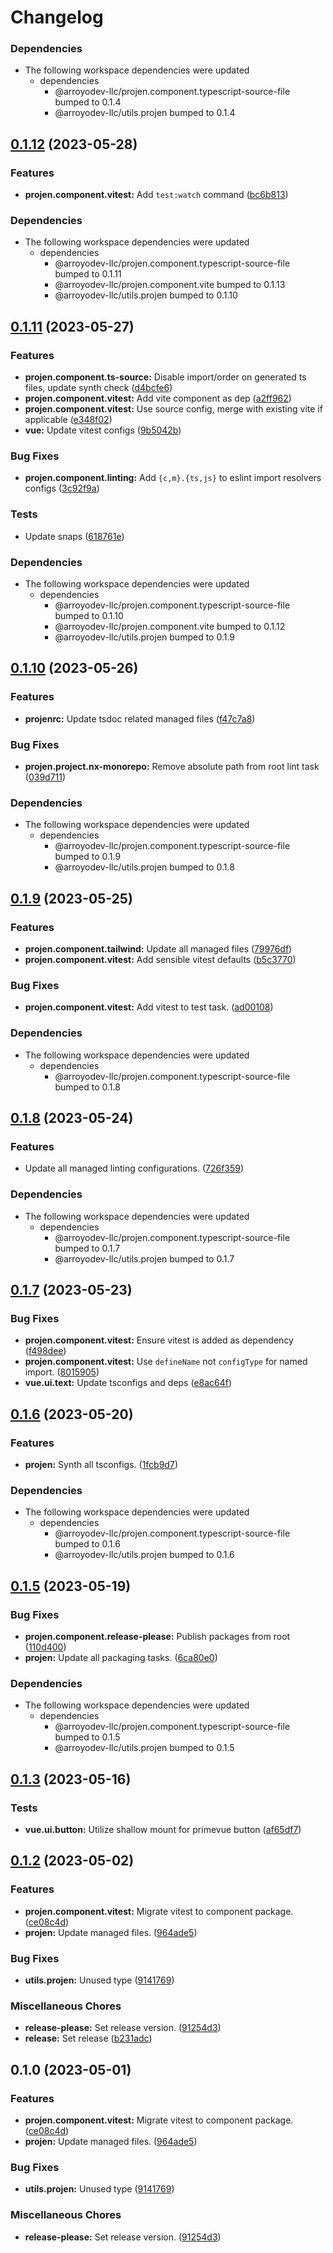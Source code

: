 # Changelog

### Dependencies

* The following workspace dependencies were updated
  * dependencies
    * @arroyodev-llc/projen.component.typescript-source-file bumped to 0.1.4
    * @arroyodev-llc/utils.projen bumped to 0.1.4

## [0.1.12](https://github.com/ArroyoDev-LLC/components/compare/@arroyodev-llc/projen.component.vitest-v0.1.11...@arroyodev-llc/projen.component.vitest-v0.1.12) (2023-05-28)


### Features

* **projen.component.vitest:** Add `test:watch` command ([bc6b813](https://github.com/ArroyoDev-LLC/components/commit/bc6b8138d23ea50cb8e9d30f80f9fc311d179c22))


### Dependencies

* The following workspace dependencies were updated
  * dependencies
    * @arroyodev-llc/projen.component.typescript-source-file bumped to 0.1.11
    * @arroyodev-llc/projen.component.vite bumped to 0.1.13
    * @arroyodev-llc/utils.projen bumped to 0.1.10

## [0.1.11](https://github.com/ArroyoDev-LLC/components/compare/@arroyodev-llc/projen.component.vitest-v0.1.10...@arroyodev-llc/projen.component.vitest-v0.1.11) (2023-05-27)


### Features

* **projen.component.ts-source:** Disable import/order on generated ts files, update synth check ([d4bcfe6](https://github.com/ArroyoDev-LLC/components/commit/d4bcfe65ed9782b78ef6896f88271325a87682e5))
* **projen.component.vitest:** Add vite component as dep ([a2ff962](https://github.com/ArroyoDev-LLC/components/commit/a2ff962aed547bcc7f1a2bf79b6c8e3aa0331035))
* **projen.component.vitest:** Use source config, merge with existing vite if applicable ([e348f02](https://github.com/ArroyoDev-LLC/components/commit/e348f02e9b3e4d44b1cc4bec3dbbcee34c1c227b))
* **vue:** Update vitest configs ([9b5042b](https://github.com/ArroyoDev-LLC/components/commit/9b5042b36033ed67cd32a53b1e2d207ffd0782ca))


### Bug Fixes

* **projen.component.linting:** Add `{c,m}.{ts,js}` to eslint import resolvers configs ([3c92f9a](https://github.com/ArroyoDev-LLC/components/commit/3c92f9aa63b40b75356e4c5cde44de9825d7afc0))


### Tests

* Update snaps ([618761e](https://github.com/ArroyoDev-LLC/components/commit/618761e2e9a782305d6a0f096678e35647a71abb))


### Dependencies

* The following workspace dependencies were updated
  * dependencies
    * @arroyodev-llc/projen.component.typescript-source-file bumped to 0.1.10
    * @arroyodev-llc/projen.component.vite bumped to 0.1.12
    * @arroyodev-llc/utils.projen bumped to 0.1.9

## [0.1.10](https://github.com/ArroyoDev-LLC/components/compare/@arroyodev-llc/projen.component.vitest-v0.1.9...@arroyodev-llc/projen.component.vitest-v0.1.10) (2023-05-26)


### Features

* **projenrc:** Update tsdoc related managed files ([f47c7a8](https://github.com/ArroyoDev-LLC/components/commit/f47c7a850310aad5e43769919c3055bb4faec60a))


### Bug Fixes

* **projen.project.nx-monorepo:** Remove absolute path from root lint task ([039d711](https://github.com/ArroyoDev-LLC/components/commit/039d7112eaa5eaa8472b1ab564fa5a48ae92f57a))


### Dependencies

* The following workspace dependencies were updated
  * dependencies
    * @arroyodev-llc/projen.component.typescript-source-file bumped to 0.1.9
    * @arroyodev-llc/utils.projen bumped to 0.1.8

## [0.1.9](https://github.com/ArroyoDev-LLC/components/compare/@arroyodev-llc/projen.component.vitest-v0.1.8...@arroyodev-llc/projen.component.vitest-v0.1.9) (2023-05-25)


### Features

* **projen.component.tailwind:** Update all managed files ([79976df](https://github.com/ArroyoDev-LLC/components/commit/79976df8843afd5248a3f3e24a44258bcf070f3e))
* **projen.component.vitest:** Add sensible vitest defaults ([b5c3770](https://github.com/ArroyoDev-LLC/components/commit/b5c3770549ad1e72c8d011f22f31e7982db8794b))


### Bug Fixes

* **projen.component.vitest:** Add vitest to test task. ([ad00108](https://github.com/ArroyoDev-LLC/components/commit/ad001080687f75389b3c44db2db8cc356a34ed4c))


### Dependencies

* The following workspace dependencies were updated
  * dependencies
    * @arroyodev-llc/projen.component.typescript-source-file bumped to 0.1.8

## [0.1.8](https://github.com/ArroyoDev-LLC/components/compare/@arroyodev-llc/projen.component.vitest-v0.1.7...@arroyodev-llc/projen.component.vitest-v0.1.8) (2023-05-24)


### Features

* Update all managed linting configurations. ([726f359](https://github.com/ArroyoDev-LLC/components/commit/726f359127b6d45cc24549653d78b3ea129a15e4))


### Dependencies

* The following workspace dependencies were updated
  * dependencies
    * @arroyodev-llc/projen.component.typescript-source-file bumped to 0.1.7
    * @arroyodev-llc/utils.projen bumped to 0.1.7

## [0.1.7](https://github.com/ArroyoDev-LLC/components/compare/@arroyodev-llc/projen.component.vitest-v0.1.6...@arroyodev-llc/projen.component.vitest-v0.1.7) (2023-05-23)


### Bug Fixes

* **projen.component.vitest:** Ensure vitest is added as dependency ([f498dee](https://github.com/ArroyoDev-LLC/components/commit/f498deeb099ce76bd7c4be8d1c718ef10ddeda3a))
* **projen.component.vitest:** Use `defineName` not `configType` for named import. ([8015905](https://github.com/ArroyoDev-LLC/components/commit/8015905118f4532bb419575f78d324326a97a96d))
* **vue.ui.text:** Update tsconfigs and deps ([e8ac64f](https://github.com/ArroyoDev-LLC/components/commit/e8ac64fadec3ebc2ff60f5963dde0fcf99094a7d))

## [0.1.6](https://github.com/ArroyoDev-LLC/components/compare/@arroyodev-llc/projen.component.vitest-v0.1.5...@arroyodev-llc/projen.component.vitest-v0.1.6) (2023-05-20)


### Features

* **projen:** Synth all tsconfigs. ([1fcb9d7](https://github.com/ArroyoDev-LLC/components/commit/1fcb9d7e7c4840ff7d463453cff44201b03e996a))


### Dependencies

* The following workspace dependencies were updated
  * dependencies
    * @arroyodev-llc/projen.component.typescript-source-file bumped to 0.1.6
    * @arroyodev-llc/utils.projen bumped to 0.1.6

## [0.1.5](https://github.com/ArroyoDev-LLC/components/compare/@arroyodev-llc/projen.component.vitest-v0.1.4...@arroyodev-llc/projen.component.vitest-v0.1.5) (2023-05-19)


### Bug Fixes

* **projen.component.release-please:** Publish packages from root ([110d400](https://github.com/ArroyoDev-LLC/components/commit/110d4002e681d351f3127aeb04798eb25bb7e1b9))
* **projen:** Update all packaging tasks. ([6ca80e0](https://github.com/ArroyoDev-LLC/components/commit/6ca80e05c2f38b262be0edc718240f6a055b9c0a))


### Dependencies

* The following workspace dependencies were updated
  * dependencies
    * @arroyodev-llc/projen.component.typescript-source-file bumped to 0.1.5
    * @arroyodev-llc/utils.projen bumped to 0.1.5

## [0.1.3](https://github.com/ArroyoDev-LLC/components/compare/@arroyodev-llc/projen.component.vitest-v0.1.2...@arroyodev-llc/projen.component.vitest-v0.1.3) (2023-05-16)


### Tests

* **vue.ui.button:** Utilize shallow mount for primevue button ([af65df7](https://github.com/ArroyoDev-LLC/components/commit/af65df7ce7c9ea6d0d12f7ac284a59f7aaf90c40))

## [0.1.2](https://github.com/ArroyoDev-LLC/components/compare/@arroyodev-llc/projen.component.vitest-v0.1.0...@arroyodev-llc/projen.component.vitest-v0.1.2) (2023-05-02)


### Features

* **projen.component.vitest:** Migrate vitest to component package. ([ce08c4d](https://github.com/ArroyoDev-LLC/components/commit/ce08c4dbd5a306dab739da56c9f0f0529c78ec49))
* **projen:** Update managed files. ([964ade5](https://github.com/ArroyoDev-LLC/components/commit/964ade56809db26a69c569eab4d3520cdb30c93f))


### Bug Fixes

* **utils.projen:** Unused type ([9141769](https://github.com/ArroyoDev-LLC/components/commit/91417699cfbdf16c57fcfb2caea522bc4ece785d))


### Miscellaneous Chores

* **release-please:** Set release version. ([91254d3](https://github.com/ArroyoDev-LLC/components/commit/91254d37f198bb0d7366d786fa56a3266dac77d8))
* **release:** Set release ([b231adc](https://github.com/ArroyoDev-LLC/components/commit/b231adc5f371681d5e2b52358be34fa451fd69db))

## 0.1.0 (2023-05-01)


### Features

* **projen.component.vitest:** Migrate vitest to component package. ([ce08c4d](https://github.com/ArroyoDev-LLC/components/commit/ce08c4dbd5a306dab739da56c9f0f0529c78ec49))
* **projen:** Update managed files. ([964ade5](https://github.com/ArroyoDev-LLC/components/commit/964ade56809db26a69c569eab4d3520cdb30c93f))


### Bug Fixes

* **utils.projen:** Unused type ([9141769](https://github.com/ArroyoDev-LLC/components/commit/91417699cfbdf16c57fcfb2caea522bc4ece785d))


### Miscellaneous Chores

* **release-please:** Set release version. ([91254d3](https://github.com/ArroyoDev-LLC/components/commit/91254d37f198bb0d7366d786fa56a3266dac77d8))
